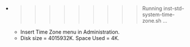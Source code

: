 * >>>>>>>>> Running inst-std-system-time-zone.sh ...
  * Insert Time Zone menu in Administration.
  * Disk size = 4015932K. Space Used = 4K.

